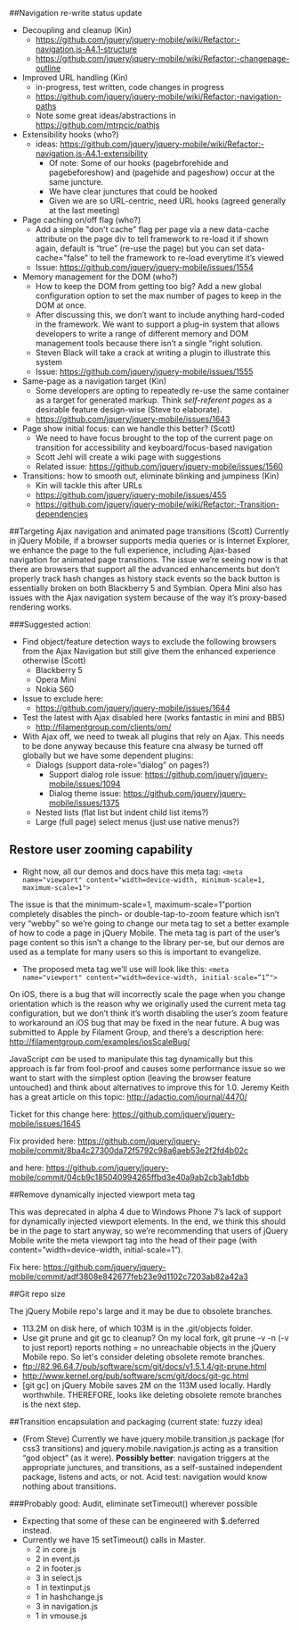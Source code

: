 ##Navigation re-write status update
* Decoupling and cleanup (Kin) 
  - https://github.com/jquery/jquery-mobile/wiki/Refactor:-navigation.js-A4.1-structure
  - https://github.com/jquery/jquery-mobile/wiki/Refactor:-changepage-outline
* Improved URL handling (Kin) 
  - in-progress, test written, code changes in progress
  - https://github.com/jquery/jquery-mobile/wiki/Refactor:-navigation-paths
  - Note some great ideas/abstractions in https://github.com/mtrpcic/pathjs
* Extensibility hooks (who?)
  - ideas: https://github.com/jquery/jquery-mobile/wiki/Refactor:-navigation.js-A4.1-extensibility
    * Of note: Some of our hooks (pagebrforehide and pagebeforeshow) and (pagehide and pageshow) occur at the same juncture.
    * We have clear junctures that could be hooked
    * Given we are so URL-centric, need URL hooks (agreed generally at the last meeting)
* Page caching on/off flag (who?) 
  - Add a simple "don't cache" flag per page via a new data-cache attribute on the page div to tell framework to re-load it if shown again, default is “true” (re-use the page) but you can set data-cache="false" to tell the framework to re-load everytime it’s viewed
  - Issue: https://github.com/jquery/jquery-mobile/issues/1554 
* Memory management for the DOM (who?)
  - How to keep the DOM from getting too big? Add a new global configuration option to set the max number of pages to keep in the DOM at once.
  - After discussing this, we don’t want to include anything hard-coded in the framework. We want to support a plug-in system that allows developers to write a range of different memory and DOM management tools because there isn’t a single “right solution.
  - Steven Black will take a crack at writing a plugin to illustrate this system
  - Issue: https://github.com/jquery/jquery-mobile/issues/1555
* Same-page as a navigation target (Kin)
  - Some developers are opting to repeatedly re-use the same container as a target for generated markup.  Think *self-referent pages* as a desirable feature design-wise (Steve to elaborate).
  - https://github.com/jquery/jquery-mobile/issues/1643
* Page show initial focus: can we handle this better? (Scott)
  - We need to have focus brought to the top of the current page on transition for accessibility and keyboard/focus-based navigation
  - Scott Jehl will create a wiki page with suggestions
  - Related issue: https://github.com/jquery/jquery-mobile/issues/1560
* Transitions: how to smooth out, eliminate blinking and jumpiness (Kin)
  - Kin will tackle this after URLs
  - https://github.com/jquery/jquery-mobile/issues/455
  - https://github.com/jquery/jquery-mobile/wiki/Refactor:-Transition-dependencies

##Targeting Ajax navigation and animated page transitions (Scott)
Currently in jQuery Mobile, if a browser supports media queries or is Internet Explorer, we enhance the page to the full experience, including Ajax-based navigation for animated page transitions. The issue we’re seeing now is that there are browsers that support all the advanced enhancements but don’t properly track hash changes as history stack events so the back button is essentially broken on both Blackberry 5 and Symbian. Opera Mini also has issues with the Ajax navigation system because of the way it’s proxy-based rendering works.

###Suggested action:
* Find object/feature detection ways to exclude the following browsers from the Ajax Navigation but still give them the enhanced experience otherwise (Scott)
  - Blackberry 5
  - Opera Mini
  - Nokia S60
* Issue to exclude here:
  - https://github.com/jquery/jquery-mobile/issues/1644
* Test the latest with Ajax disabled here (works fantastic in mini and BB5)
  - http://filamentgroup.com/clients/om/
* With Ajax off, we need to tweak all plugins that rely on Ajax. This needs to be done anyway because this feature cna alwasy be turned off globally but we have some dependent plugins:
  - Dialogs (support data-role=”dialog” on pages?)
    * Support dialog role issue: https://github.com/jquery/jquery-mobile/issues/1094
    * Dialog theme issue: https://github.com/jquery/jquery-mobile/issues/1375
  - Nested lists (flat list but indent child list items?)
  - Large (full page) select menus (just use native menus?)
  
## Restore user zooming capability

* Right now, all our demos and docs have this meta tag:
```<meta name="viewport" content="width=device-width, minimum-scale=1, maximum-scale=1">```

The issue is that the minimum-scale=1, maximum-scale=1"portion completely disables the pinch- or double-tap-to-zoom feature which isn’t very “webby” so we’re going to change our meta tag to set a better example of how to code a page in jQuery Mobile. The meta tag is part of the user’s page content so this isn’t a change to the library per-se, but our demos are used as a template for many users so this is important to evangelize.

* The proposed meta tag we’ll use will look like this: 
```<meta name="viewport" content="width=device-width, initial-scale=”1”">```

On iOS, there is a bug that will incorrectly scale the page when you change orientation which is the reason why we originally used the current meta tag configuration, but we don’t think it’s worth disabling the user’s zoom feature to workaround an iOS bug that may be fixed in the near future. A bug was submitted to Apple by Filament Group, and there’s a description here: http://filamentgroup.com/examples/iosScaleBug/

JavaScript *can* be used to manipulate this tag dynamically but this approach is far from fool-proof and causes some performance issue so we want to start with the simplest option (leaving the browser feature untouched) and think about alternatives to improve this for 1.0. Jeremy Keith has a great article on this topic: http://adactio.com/journal/4470/

Ticket for this change here: https://github.com/jquery/jquery-mobile/issues/1645

Fix provided here: https://github.com/jquery/jquery-mobile/commit/8ba4c27300da72f5792c98a6aeb53e2f2fd4b02c

and here: https://github.com/jquery/jquery-mobile/commit/04cb9c185040994265ffbd3e40a9ab2cb3ab1dbb

##Remove dynamically injected viewport meta tag

This was deprecated in alpha 4 due to Windows Phone 7’s lack of support for dynamically injected viewport elements. In the end, we think this should be in the page to start anyway, so we’re recommending that users of jQuery Mobile write the meta viewport tag into the head of their page (with content=”width=device-width, initial-scale=1”).

Fix here: https://github.com/jquery/jquery-mobile/commit/adf3808e842677feb23e9d1102c7203ab82a42a3

##Git repo size

The jQuery Mobile repo's large and it may be due to obsolete branches.
* 113.2M on disk here, of which 103M is in the .git/objects folder.
* Use git prune and git gc to cleanup?  On my local fork, git prune -v -n  (-v to just report) reports nothing = no unreachable objects in the jQuery Mobile repo.  So let's consider deleting obsolete remote branches.
* ftp://82.96.64.7/pub/software/scm/git/docs/v1.5.1.4/git-prune.html
* http://www.kernel.org/pub/software/scm/git/docs/git-gc.html
* [git gc] on jQuery Mobile saves 2M on the 113M used locally.  Hardly worthwhile.  THEREFORE, looks like deleting obsolete remote branches is the next step.

##Transition encapsulation and packaging (current state: fuzzy idea)
* (From Steve) Currently we have jquery.mobile.transition.js package (for css3 transitions) and jquery.mobile.navigation.js acting as a transition “god object” (as it were).  **Possibly better**: navigation triggers at the appropriate junctures, and transitions, as a self-sustained independent package, listens and acts, or not.  Acid test: navigation would know nothing about transitions.

###Probably good: Audit, eliminate setTimeout() wherever possible  
* Expecting that some of these can be engineered with $.deferred instead.
* Currently we have 15 setTimeout() calls in Master.
  - 2 in core.js
  - 2 in event.js
  - 2 in footer.js
  - 3 in select.js
  - 1 in textinput.js
  - 1 in hashchange.js
  - 3 in navigation.js
  - 1 in vmouse.js
